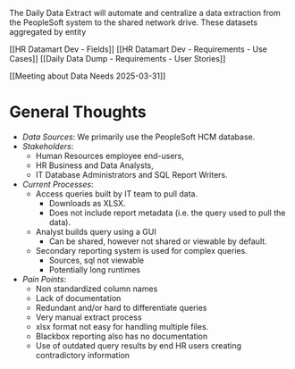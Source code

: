 The Daily Data Extract will automate and centralize a data extraction from the PeopleSoft system  to the shared network drive. These datasets aggregated by entity



[[HR Datamart Dev - Fields]]
[[HR Datamart Dev - Requirements - Use Cases]]
[[Daily Data Dump - Requirements - User Stories]]

[[Meeting about Data Needs 2025-03-31]]
# General Thoughts

- *Data Sources*: We primarily use the PeopleSoft HCM database.
- *Stakeholders*:  
	- Human Resources employee end-users, 
	- HR Business and Data Analysts,
	- IT Database Administrators and SQL Report Writers. 
- *Current Processes*: 
	- Access queries built by IT team to pull data. 
		- Downloads as XLSX. 
		- Does not include report metadata (i.e. the query used to pull the data). 
	- Analyst builds query using a GUI 
		- Can be shared, however not shared or viewable by default. 
	- Secondary reporting system is used for complex queries. 
		- Sources, sql not viewable
		- Potentially long runtimes
- *Pain Points*:
	- Non standardized column names
	- Lack of documentation
	- Redundant and/or hard to differentiate queries
	- Very manual extract process
	- xlsx format not easy for handling multiple files. 
	- Blackbox reporting also has no documentation 
	- Use of outdated query results by end HR users creating contradictory information
	